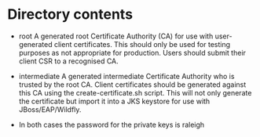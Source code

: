# Directory contents

* root
A generated root Certificate Authority (CA) for use with user-generated client certificates. This should only be used for testing purposes as not appropriate for production. Users should submit their client CSR to a recognised CA.

* intermediate
A generated intermediate Certificate Authority who is trusted by the root CA. Client certificates should be generated against this CA using the create-certificate.sh script. This will not only generate the certificate but import it into a JKS keystore for use with JBoss/EAP/Wildfly.

* In both cases the password for the private keys is raleigh
